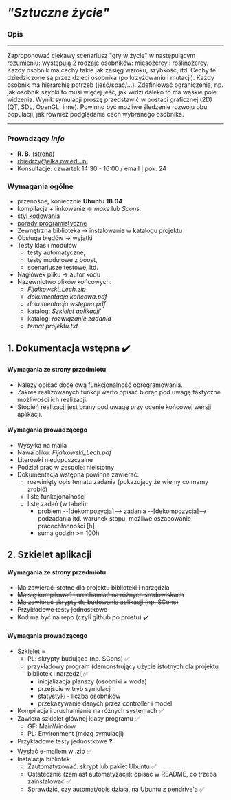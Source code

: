 # *"Sztuczne życie"*

### Opis

------

Zaproponować ciekawy scenariusz "gry w życie" w następującym rozumieniu: występują 2 rodzaje osobników: mięsożercy i roślinożercy. Każdy osobnik ma cechy takie jak zasięg wzroku, szybkość, itd. Cechy te dziedziczone są przez dzieci osobnika (po krzyżowaniu i mutacji). Każdy osobnik ma hierarchię potrzeb (jeść/spać/...). Zdefiniować ograniczenia, np. jak osobnik szybki to musi więcej jeść, jak widzi daleko to ma wąskie pole widzenia. Wynik symulacji proszę przedstawić w postaci graficznej (2D) (QT, SDL, OpenGL, inne). Powinno być możliwe śledzenie rozwoju obu populacji, jak również podglądanie cech wybranego osobnika.

------

### Prowadzący *info*

- **R. B.** ([strona](http://staff.elka.pw.edu.pl/~rbiedrzy/ZPR/index.html))
- rbiedrzy@elka.pw.edu.pl
- Konsultacje: czwartek 14:30 - 16:00 / email | pok. 24



###  Wymagania ogólne

- przenośne, koniecznie **Ubuntu 18.04**
- kompilacja + linkowanie -> *make* lub *Scons.*
- [styl kodowania](http://staff.elka.pw.edu.pl/~rbiedrzy/ZPR/StylKodowania.html)
- [porady programistyczne](http://staff.elka.pw.edu.pl/~rbiedrzy/ZPR/porady.html)
- Zewnętrzna biblioteka -> instalowanie w katalogu projektu
- Obsługa błędów -> wyjątki
- Testy klas i modułów
  - testy automatyczne,
  - testy modułowe z boost,
  - scenariusze testowe, itd.
- Nagłówek pliku -> autor kodu
- Nazewnictwo plików końcowych:
  - *Fijałkowski_Lech.zip*
  - *dokumentacja końcowa.pdf*
  - *dokumentacja wstępna.pdf*
  - katalog: *Szkielet aplikacji'*
  - katalog: *rozwiązanie zadania*
  - *temat projektu.txt*





## 1. Dokumentacja wstępna :heavy_check_mark:

#### Wymagania ze strony przedmiotu

- Należy opisać docelową funkcjonalność oprogramowania.
- Zakres realizowanych funkcji warto opisać biorąc pod uwagę faktyczne możliwości ich realizacji.
- Stopień realizacji jest brany pod uwagę przy ocenie końcowej wersji aplikacji.

#### Wymagania prowadzącego

- Wysyłka na maila
- Nawa pliku: *Fijałkowski_Lech.pdf*
- Literówki niedopuszczalne
- Podział prac w zespole: nieistotny
- Dokumentacja wstępna powinna zawierać:
  - rozwinięty opis tematu zadania (pokazujący że wiemy co mamy zrobić)
  - listę funkcjonalności
  - listę zadań (w tabeli):
    - problem --[dekompozycja]--> zadania --[dekompozycja]--> podzadania itd.
      warunek stopu: możliwe oszacowanie pracochłonności [h]
    - suma godzin >= 100h



## 2. Szkielet aplikacji

#### Wymagania ze strony przedmiotu

* ~~Ma zawierać istotne dla projektu biblioteki i narzędzia~~
* ~~Ma się kompilować i uruchamiać na różnych środowiskach~~
* ~~Ma zawierać skrypty do budowania aplikacji (np. SCons)~~
* ~~Przykładowe testy jednostkowe~~
* Kod ma być na repo (czyli github po prostu) :heavy_check_mark:

#### Wymagania prowadzącego

* Szkielet = 
  * PL: skrypty budujące (np. SCons) :white_check_mark:
  * przykładowy program (demonstrujący użycie istotnych dla projektu bibliotek i narzędzi):white_check_mark:
    * inicjalizacja planszy (osobniki + woda)
    * przejście w tryb symulacji
    * statystyki - liczba osobników
    * przekazywanie danych przez controller i model
* Kompilacja i uruchamianie na różnych systemach :white_check_mark:
* Zawiera szkielet głównej klasy programu :white_check_mark:
  * GF: MainWindow
  * PL: Environment (mózg symulacji)
* Przykładowe testy jednostkowe :question:
* Wysłać e-mailem w .zip :white_check_mark:
* Instalacja bibliotek:
  * Zautomatyzować: skrypt lub pakiet Ubuntu :white_check_mark:
  * Ostatecznie (zamiast automatyzacji): opisać w README, co trzeba zainstalować :white_check_mark:
  * Sprawdzić, czy automat/opis działa, na Ubuntu z pendrive'a :white_check_mark:


